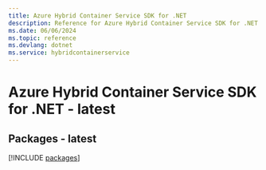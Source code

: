 ```yaml
---
title: Azure Hybrid Container Service SDK for .NET
description: Reference for Azure Hybrid Container Service SDK for .NET
ms.date: 06/06/2024
ms.topic: reference
ms.devlang: dotnet
ms.service: hybridcontainerservice
---
```

# Azure Hybrid Container Service SDK for .NET - latest
## Packages - latest
[!INCLUDE [packages](hybrid-container-service-index.md)]